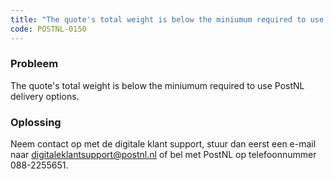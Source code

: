 ```yaml
---
title: "The quote's total weight is below the miniumum required to use PostNL delivery options."
code: POSTNL-0150
---
```

### Probleem

The quote's total weight is below the miniumum required to use PostNL delivery options.

### Oplossing

Neem contact op met de digitale klant support, stuur dan eerst een e-mail naar [digitaleklantsupport@postnl.nl](mailto:digitaleklantsupport@postnl.nl) of bel met PostNL op telefoonnummer 088-2255651.
